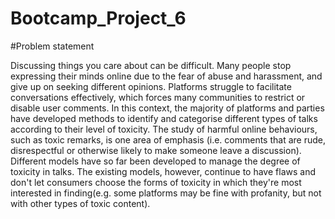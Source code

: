 # Bootcamp_Project_6

#Problem statement

Discussing things you care about can be difficult. Many people stop expressing their minds online due to the fear of abuse and harassment, and give up on seeking different opinions. Platforms struggle to facilitate conversations effectively, which forces many communities to restrict or disable user comments. In this context, the majority of platforms and parties have developed methods to identify and categorise different types of talks according to their level of toxicity. The study of harmful online behaviours, such as toxic remarks, is one area of emphasis (i.e. comments that are rude, disrespectful or otherwise likely to make someone leave a discussion). Different models have so far been developed to manage the degree of toxicity in talks. The existing models, however, continue to have flaws and don't let consumers choose the forms of toxicity in which they're most interested in finding(e.g. some platforms may be fine with profanity, but not with other types of toxic content).

